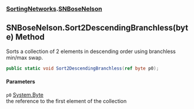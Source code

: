 ### [SortingNetworks](./SortingNetworks.md 'SortingNetworks').[SNBoseNelson](./SortingNetworks-SNBoseNelson.md 'SortingNetworks.SNBoseNelson')
## SNBoseNelson.Sort2DescendingBranchless(byte) Method
Sorts a collection of 2 elements in descending order using branchless min/max swap.  
```csharp
public static void Sort2DescendingBranchless(ref byte p0);
```
#### Parameters
<a name='SortingNetworks-SNBoseNelson-Sort2DescendingBranchless(byte)-p0'></a>
`p0` [System.Byte](https://docs.microsoft.com/en-us/dotnet/api/System.Byte 'System.Byte')  
the reference to the first element of the collection  
  

